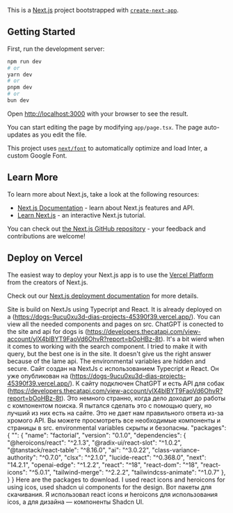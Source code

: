 This is a [Next.js](https://nextjs.org/) project bootstrapped with [`create-next-app`](https://github.com/vercel/next.js/tree/canary/packages/create-next-app).

## Getting Started

First, run the development server:

```bash
npm run dev
# or
yarn dev
# or
pnpm dev
# or
bun dev
```

Open [http://localhost:3000](http://localhost:3000) with your browser to see the result.

You can start editing the page by modifying `app/page.tsx`. The page auto-updates as you edit the file.

This project uses [`next/font`](https://nextjs.org/docs/basic-features/font-optimization) to automatically optimize and load Inter, a custom Google Font.

## Learn More

To learn more about Next.js, take a look at the following resources:

- [Next.js Documentation](https://nextjs.org/docs) - learn about Next.js features and API.
- [Learn Next.js](https://nextjs.org/learn) - an interactive Next.js tutorial.

You can check out [the Next.js GitHub repository](https://github.com/vercel/next.js/) - your feedback and contributions are welcome!

## Deploy on Vercel

The easiest way to deploy your Next.js app is to use the [Vercel Platform](https://vercel.com/new?utm_medium=default-template&filter=next.js&utm_source=create-next-app&utm_campaign=create-next-app-readme) from the creators of Next.js.

Check out our [Next.js deployment documentation](https://nextjs.org/docs/deployment) for more details.





Site is build on NextJs using Typecript and React. It is already deployed on a (https://dogs-9ucu0xu3d-dias-projects-45390f39.vercel.app/). You can view all the needed components and pages on src. ChatGPT is conected to the site and api for dogs is (https://developers.thecatapi.com/view-account/ylX4blBYT9FaoVd6OhvR?report=bOoHBz-8t). It's a bit wierd when it comes to working with the search component. I tried to make it with query, but the best one is in the site. It doesn't give us the right answer because of the lame api. The environmental variables are hidden and secure. 
Сайт создан на NextJs с использованием Typecript и React. Он уже опубликован на (https://dogs-9ucu0xu3d-dias-projects-45390f39.vercel.app/). К сайту подключен ChatGPT и есть API для собак (https://developers.thecatapi.com/view-account/ylX4blBYT9FaoVd6OhvR?report=bOoHBz-8t). Это немного странно, когда дело доходит до работы с компонентом поиска. Я пытался сделать это с помощью query, но лучший из них есть на сайте. Это не дает нам правильного ответа из-за хромого API.
 Вы можете просмотреть все необходимые компоненты и страницы в src. environmental variables скрыты и безопасны.
"packages": {
    "": {
      "name": "factorial",
      "version": "0.1.0",
      "dependencies": {
        "@heroicons/react": "^2.1.3",
        "@radix-ui/react-slot": "^1.0.2",
        "@tanstack/react-table": "^8.16.0",
        "ai": "^3.0.22",
        "class-variance-authority": "^0.7.0",
        "clsx": "^2.1.0",
        "lucide-react": "^0.368.0",
        "next": "14.2.1",
        "openai-edge": "^1.2.2",
        "react": "^18",
        "react-dom": "^18",
        "react-icons": "^5.0.1",
        "tailwind-merge": "^2.2.2",
        "tailwindcss-animate": "^1.0.7"
      },
    }
}
Here are the packages to download. I used react icons and heroicons for using icos, used shadcn ui components for the design. 
Вот пакеты для скачивания. Я использовал react icons и heroicons для использования icos, а для дизайна — компоненты Shadcn UI.
